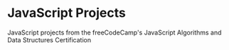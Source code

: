 # JavaScript Projects
 JavaScript projects from the freeCodeCamp's JavaScript Algorithms and Data Structures Certification 
